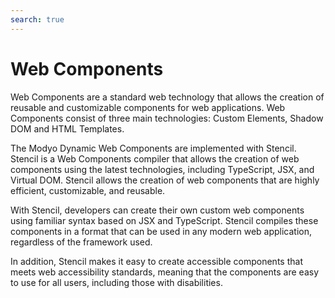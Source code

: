 ```yaml
---
search: true
---
```


# Web Components

Web Components are a standard web technology that allows the creation of reusable and customizable components for web applications. Web Components consist of three main technologies: Custom Elements, Shadow DOM and HTML Templates.

The Modyo Dynamic Web Components are implemented with Stencil. Stencil is a Web Components compiler that allows the creation of web components using the latest technologies, including TypeScript, JSX, and Virtual DOM. Stencil allows the creation of web components that are highly efficient, customizable, and reusable.

With Stencil, developers can create their own custom web components using familiar syntax based on JSX and TypeScript. Stencil compiles these components in a format that can be used in any modern web application, regardless of the framework used.

In addition, Stencil makes it easy to create accessible components that meets web accessibility standards, meaning that the components are easy to use for all users, including those with disabilities.

